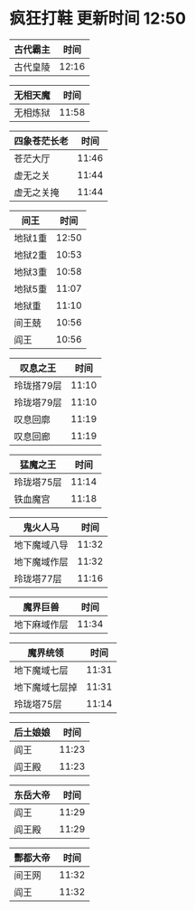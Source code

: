 # 疯狂打鞋 更新时间 12:50

| 古代霸主   | 时间    |
|--------|-------|
| 古代皇陵 | 12:16 |

| 无相天魔   | 时间    |
|--------|-------|
| 无相炼狱 | 11:58 |

| 四象苍茫长老   | 时间    |
|--------|-------|
| 苍茫大厅 | 11:46 |
| 虚无之关 | 11:44 |
| 虚无之关掩 | 11:44 |

| 间王   | 时间    |
|--------|-------|
| 地狱1重 | 12:50 |
| 地狱2重 | 10:53 |
| 地狱3重 | 10:58 |
| 地狱5重 | 11:07 |
| 地狱重 | 11:10 |
| 间王兢 | 10:56 |
| 阎王 | 10:56 |

| 叹息之王   | 时间    |
|--------|-------|
| 玲珑搭79层 | 11:10 |
| 玲珑塔79层 | 11:10 |
| 叹息回廓 | 11:19 |
| 叹息回廊 | 11:19 |

| 猛魔之王   | 时间    |
|--------|-------|
| 玲珑塔75层 | 11:14 |
| 铁血魔宫 | 11:18 |

| 鬼火人马   | 时间    |
|--------|-------|
| 地下魔域八导 | 11:32 |
| 地下魔域作层 | 11:32 |
| 玲珑塔77层 | 11:16 |

| 魔界巨兽   | 时间    |
|--------|-------|
| 地下麻域作层 | 11:34 |

| 魔界统领   | 时间    |
|--------|-------|
| 地下魔域七层 | 11:31 |
| 地下魔域七层掉 | 11:31 |
| 玲珑塔75层 | 11:14 |

| 后土娘娘   | 时间    |
|--------|-------|
| 阎王 | 11:23 |
| 阎王殿 | 11:23 |

| 东岳大帝   | 时间    |
|--------|-------|
| 阎王 | 11:29 |
| 阎王殿 | 11:29 |

| 酆都大帝   | 时间    |
|--------|-------|
| 间王网 | 11:32 |
| 阎王 | 11:32 |